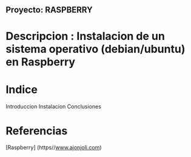 ## Proyecto: RASPBERRY 
# Descripcion : Instalacion de un sistema operativo (debian/ubuntu) en Raspberry
# Indice
Introduccion
Instalacion
Conclusiones
# Referencias
[Raspberry] (https//www.ajonjoli.com)
